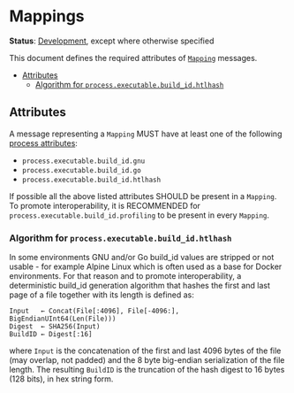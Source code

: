 # Mappings

**Status**: [Development](../document-status.md), except where otherwise specified

This document defines the required attributes of [`Mapping`](https://github.com/open-telemetry/oteps/blob/main/text/profiles/0239-profiles-data-model.md#message-mapping) messages.

<!-- toc -->

- [Attributes](#attributes)
  * [Algorithm for `process.executable.build_id.htlhash`](#algorithm-for-processexecutablebuild_idhtlhash)

<!-- tocstop -->

## Attributes

A message representing a `Mapping` MUST have at least one of the following
[process attributes](https://opentelemetry.io/docs/specs/semconv/attributes-registry/process/#process-attributes):

- `process.executable.build_id.gnu`
- `process.executable.build_id.go`
- `process.executable.build_id.htlhash`

If possible all the above listed attributes SHOULD be present in a `Mapping`. To promote interoperability, it is RECOMMENDED for `process.executable.build_id.profiling` to be present in every `Mapping`.

### Algorithm for `process.executable.build_id.htlhash`

In some environments GNU and/or Go build_id values are stripped or not usable - for example Alpine
Linux which is often used as a base for Docker environments. For that reason and to promote interoperability, a deterministic build_id generation algorithm that hashes the first and last page of a file together with its length is defined as:

```
Input   ← Concat(File[:4096], File[-4096:], BigEndianUInt64(Len(File)))
Digest  ← SHA256(Input)
BuildID ← Digest[:16]
```

where `Input` is the concatenation of the first and last 4096 bytes of the file (may overlap, not padded) and the 8 byte big-endian serialization of the file length. The resulting `BuildID` is the truncation of the hash digest to 16 bytes (128 bits), in hex string form.
